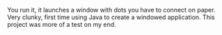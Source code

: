 You run it, it launches a window with dots you have to connect on paper. Very clunky, first time using Java to create a windowed application. This project was more of a test on my end.

